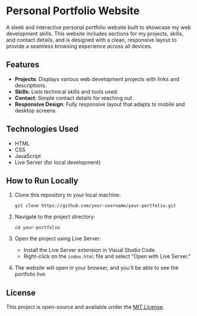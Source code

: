 # Personal Portfolio Website

A sleek and interactive personal portfolio website built to showcase my web development skills. This website includes sections for my projects, skills, and contact details, and is designed with a clean, responsive layout to provide a seamless browsing experience across all devices.

## Features

- **Projects**: Displays various web development projects with links and descriptions.
- **Skills**: Lists technical skills and tools used.
- **Contact**: Simple contact details for reaching out.
- **Responsive Design**: Fully responsive layout that adapts to mobile and desktop screens.

## Technologies Used

- HTML
- CSS
- JavaScript
- Live Server (for local development)

## How to Run Locally

1. Clone this repository to your local machine:
   ```
   git clone https://github.com/your-username/your-portfolio.git
   ```

2. Navigate to the project directory:
   ```
   cd your-portfolio
   ```

3. Open the project using Live Server:
   - Install the Live Server extension in Visual Studio Code.
   - Right-click on the `index.html` file and select "Open with Live Server."

4. The website will open in your browser, and you'll be able to see the portfolio live.

## License

This project is open-source and available under the [MIT License](LICENSE).
